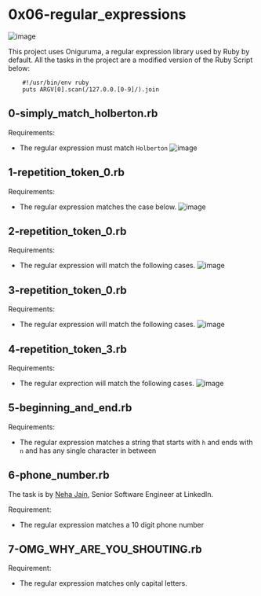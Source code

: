 # 0x06-regular_expressions


![image](https://user-images.githubusercontent.com/27401241/124487428-60ef9600-ddb7-11eb-9d23-c80282c6ff2e.png)


This project uses Oniguruma, a regular expression library used by Ruby by default.
All the tasks in the project are a modified version of the Ruby Script below:

```
    #!/usr/bin/env ruby
    puts ARGV[0].scan(/127.0.0.[0-9]/).join
```

## 0-simply_match_holberton.rb

Requirements:
- The regular expression must match ``` Holberton ```
![image](https://user-images.githubusercontent.com/27401241/124487482-74026600-ddb7-11eb-9d11-4701b2f7a52c.png)

## 1-repetition_token_0.rb

Requirements:
- The regular expression matches the case below.
![image](https://user-images.githubusercontent.com/27401241/124487517-8086be80-ddb7-11eb-9901-59bfc6bed83f.png)

## 2-repetition_token_0.rb

Requirements:
- The regular expression will match the following cases.
![image](https://user-images.githubusercontent.com/27401241/124487562-8c728080-ddb7-11eb-8e0c-02fa2643f4dc.png)

## 3-repetition_token_0.rb

Requirements:
- The regular expression will match the following cases.
![image](https://user-images.githubusercontent.com/27401241/124487593-95fbe880-ddb7-11eb-9fdf-a366d19308fc.png)

## 4-repetition_token_3.rb

Requirements:
- The regular exprection will match the following cases.
![image](https://user-images.githubusercontent.com/27401241/124487665-ac09a900-ddb7-11eb-8ac3-a77537042a95.png)

## 5-beginning_and_end.rb

Requirements:
- The regular expression matches a string that starts with ``` h ``` and ends with ```n``` and has any single character in between

## 6-phone_number.rb

The task is by [Neha Jain](https://alx-intranet.hbtn.io/rltoken/GqwvXAvTXR_JXqyTvZ4AzQ), Senior Software Engineer at LinkedIn.

Requirement:
- The regular expression matches a 10 digit phone number

## 7-OMG_WHY_ARE_YOU_SHOUTING.rb

Requirement:
- The regular expression matches only capital letters.


